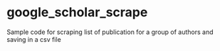 # google_scholar_scrape
Sample code for scraping list of publication for a group of authors and saving in a csv file
